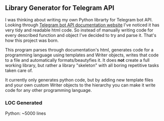## Library Generator for Telegram API
I was thinking about writing my own Python librarty for Telegram bot API. 
Looking through [Telegram bot API documentation website](https://core.telegram.org/bots/api) I've noticed it has very tidy and readable html code. 
So instead of manually writing code for every described function and object I've decided to try and parse it. That's how this project was born.


This program parses through documentation's html, generates code for a programming language using templates and Writer objects, writes that code to a file 
and automatically formats/beautyfies it. It does **not** create a full working library, but rather a library "skeleton" with all boring repetitive tasks taken care of. 


It currently only generates python code, but by adding new template files and your own custom Writer objects to the hierarchy you can make it write code 
for any other programming language.

### LOC Generated
Python: ~5000 lines
